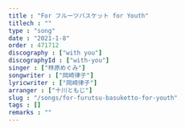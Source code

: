 ```yaml
---
title : "For フルーツバスケット for Youth"
titlech : ""
type : "song"
date : "2021-1-8"
order : 471712
discography : ["with you"]
discographyId : ["with-you"]
singer : ["林原めぐみ"]
songwriter : ["岡崎律子"]
lyricwriter : ["岡崎律子"]
arranger : ["十川ともじ"]
slug : "/songs/for-furutsu-basuketto-for-youth"
tags : []
remarks : ""
---
```


